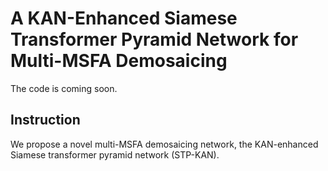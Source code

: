 # A KAN-Enhanced Siamese Transformer Pyramid Network for Multi-MSFA Demosaicing
The code is coming soon.
## Instruction
We propose a novel multi-MSFA demosaicing network, the KAN-enhanced Siamese transformer pyramid network (STP-KAN).
